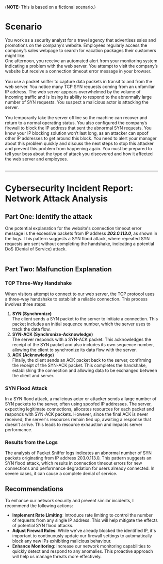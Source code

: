 (**NOTE:** This is based on a fictional scenario.) <br/>
# Scenario
You work as a security analyst for a travel agency that advertises sales and promotions on the company’s website. Employees regularly access the company’s sales webpage to search for vacation packages their customers might like. <br/>
One afternoon, you receive an automated alert from your monitoring system indicating a problem with the web server. You attempt to visit the company’s website but receive a connection timeout error message in your browser.<br/>
<br/>
You use a packet sniffer to capture data packets in transit to and from the web server. You notice many TCP SYN requests coming from an unfamiliar IP address. The web server appears overwhelmed by the volume of incoming traffic and is losing its ability to respond to the abnormally large number of SYN requests. You suspect a malicious actor is attacking the server. <br/>
<br/>
You temporarily take the server offline so the machine can recover and return to a normal operating status. You also configured the company’s firewall to block the IP address that sent the abnormal SYN requests. You know your IP blocking solution won’t last long, as an attacker can spoof other IP addresses to get around this block. You need to alert your manager about this problem quickly and discuss the next steps to stop this attacker and prevent this problem from happening again. You must be prepared to tell your boss about the type of attack you discovered and how it affected the web server and employees.<br/>
<br/>
***
# Cybersecurity Incident Report: Network Attack Analysis
## Part One: Identify the attack
One potential explanation for the website's connection timeout error message is the excessive packets from IP address ***203.0.113.0***, as shown in the logs. This pattern suggests a SYN flood attack, where repeated SYN requests are sent without completing the handshake, indicating a potential DoS (Denial of Service) attack.<br/>
<br/>
## Part Two: Malfunction Explanation <br/>
### TCP Three-Way Handshake <br/>
When visitors attempt to connect to our web server, the TCP protocol uses a three-way handshake to establish a reliable connection. This process involves three steps:
1. **SYN (Synchronize)** <br/>
    The client sends a SYN packet to the server to initiate a connection. This packet includes an initial sequence number, which the server uses to track the data flow.<br/>
2. **SYN-ACK (Synchronize-Acknowledge)** <br/>
    The server responds with a SYN-ACK packet. This acknowledges the receipt of the SYN packet and also includes its own sequence number, allowing the client to synchronize its data flow with the server.<br/>
3. **ACK (Acknowledge)** <br/>
   Finally, the client sends an ACK packet back to the server, confirming the receipt of the SYN-ACK packet. This completes the handshake, establishing the connection and allowing data to be exchanged between the client and server.<br/>

### SYN Flood Attack <br/>
In a SYN flood attack, a malicious actor or attacker sends a large number of SYN packets to the server, often using spoofed IP addresses. The server, expecting legitimate connections, allocates resources for each packet and responds with SYN-ACK packets. However, since the final ACK is never received, the server's resources remain tied up, awaiting a response that doesn't arrive. This leads to resource exhaustion and impacts server performance. <br/>

### Results from the Logs <br/>
The analysis of Packet Sniffer logs indicates an abnormal number of SYN packets originating from IP address 203.0.113.0. This pattern suggests an SYN flood attack, which results in connection timeout errors for new connections and performance degradation for users already connected. In severe cases, it can cause a complete denial of service.

## Recommendations <br/>
To enhance our network security and prevent similar incidents, I recommend the following actions:<br/>
- **Implement Rate Limiting**: Introduce rate limiting to control the number of requests from any single IP address. This will help mitigate the effects of potential SYN flood attacks.<br/>
- **Adjust Firewall Rules**: While we've already blocked the identified IP, it's important to continuously update our firewall settings to automatically block any new IPs exhibiting malicious behaviour.<br/>
- **Enhance Monitoring**: Increase our network monitoring capabilities to quickly detect and respond to any anomalies. This proactive approach will help us manage threats more effectively.<br/>
